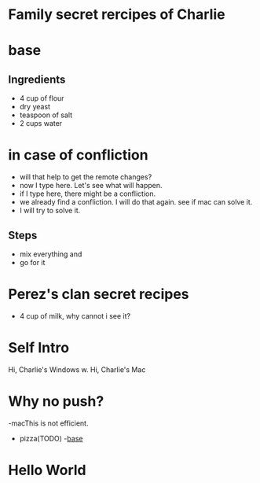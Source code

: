 # Family secret rercipes of Charlie

# base

## Ingredients
- 4 cup of flour
- dry yeast
- teaspoon of salt
- 2 cups water
# in case of confliction
- will that help to get the remote changes?
- now I type here. Let's see what will happen.
- if I type here, there might be a confliction.
- we already find a confliction. I will do that again. see if mac can solve it.
- I will try to solve it.
## Steps
- mix everything and
- go for it
# Perez's clan secret recipes
- 4 cup of milk,
why cannot i see it?

# Self Intro
Hi, Charlie's Windows
w. Hi, Charlie's Mac

# Why no push?
-macThis is not efficient.

* pizza(TODO)
 -[base](./pizza/base.md)

 # Hello World
 